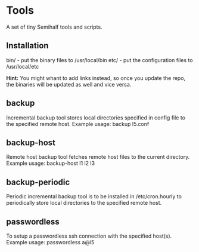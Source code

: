 # Tools
A set of tiny Semihalf tools and scripts.


## Installation
bin/ - put the binary files to /usr/local/bin
etc/ - put the configuration files to /usr/local/etc

**Hint:** You might whant to add links instead, so once you update the repo,
the binaries will be updated as well and vice versa.


## backup
Incremental backup tool stores local directories specified in config file
to the specified remote host.
Example usage:
    backup l5.conf


## backup-host
Remote host backup tool fetches remote host files to the current directory.
Example usage:
    backup-host l1 l2 l3


## backup-periodic
Periodic incremental backup tool is to be installed in /etc/cron.hourly
to periodically store local directories to the specified remote host.


## passwordless
To setup a passwordless ssh connection with the specified host(s).
Example usage:
    passwordless a@l5
